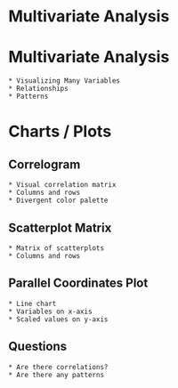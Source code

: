 Multivariate Analysis
================

Multivariate Analysis
=====================

    * Visualizing Many Variables
    * Relationships
    * Patterns

Charts / Plots
==============

Correlogram
-----------

    * Visual correlation matrix
    * Columns and rows
    * Divergent color palette

Scatterplot Matrix
------------------

    * Matrix of scatterplots
    * Columns and rows

Parallel Coordinates Plot
-------------------------

    * Line chart
    * Variables on x-axis
    * Scaled values on y-axis

Questions
---------

    * Are there correlations?
    * Are there any patterns
